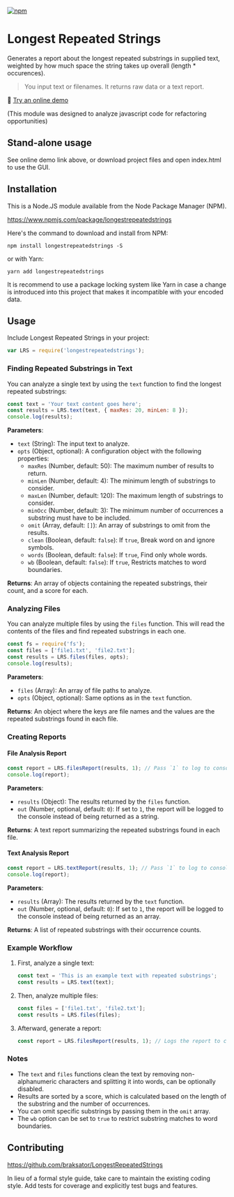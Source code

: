 [![npm](https://img.shields.io/npm/dt/longestrepeatedstrings.svg)](#)

Longest Repeated Strings
========================

Generates a report about the longest repeated substrings in supplied text, weighted by how much space the string takes up overall (length * occurences).

> You input text or filenames.  It returns raw data or a text report.

🧵 [Try an online demo](http://braksator.github.io/lrs)

(This module was designed to analyze javascript code for refactoring opportunities)

## Stand-alone usage

See online demo link above, or download project files and open index.html to use the GUI.

## Installation

This is a Node.JS module available from the Node Package Manager (NPM).

https://www.npmjs.com/package/longestrepeatedstrings

Here's the command to download and install from NPM:

`npm install longestrepeatedstrings -S`

or with Yarn:

`yarn add longestrepeatedstrings`

It is recommend to use a package locking system like Yarn in case a change is
introduced into this project that makes it incompatible with your encoded data.

## Usage

Include Longest Repeated Strings in your project:

```javascript
var LRS = require('longestrepeatedstrings');
```

### Finding Repeated Substrings in Text

You can analyze a single text by using the `text` function to find the longest repeated substrings:

```javascript
const text = 'Your text content goes here';
const results = LRS.text(text, { maxRes: 20, minLen: 8 });
console.log(results);
```

**Parameters**:
- `text` (String): The input text to analyze.
- `opts` (Object, optional): A configuration object with the following properties:
  - `maxRes` (Number, default: 50): The maximum number of results to return.
  - `minLen` (Number, default: 4): The minimum length of substrings to consider.
  - `maxLen` (Number, default: 120): The maximum length of substrings to consider.
  - `minOcc` (Number, default: 3): The minimum number of occurrences a substring must have to be included.
  - `omit` (Array, default: `[]`): An array of substrings to omit from the results.
  - `clean` (Boolean, default: `false`): If `true`, Break word on and ignore symbols.
  - `words` (Boolean, default: `false`): If `true`, Find only whole words.
  - `wb` (Boolean, default: `false`): If `true`, Restricts matches to word boundaries.


**Returns**: An array of objects containing the repeated substrings, their count, and a score for each.

### Analyzing Files

You can analyze multiple files by using the `files` function. This will read the contents of the files and find repeated substrings in each one.

```javascript
const fs = require('fs');
const files = ['file1.txt', 'file2.txt'];
const results = LRS.files(files, opts);
console.log(results);
```

**Parameters**:
- `files` (Array): An array of file paths to analyze.
- `opts` (Object, optional): Same options as in the `text` function.

**Returns**: An object where the keys are file names and the values are the repeated substrings found in each file.

### Creating Reports

#### File Analysis Report

```javascript
const report = LRS.filesReport(results, 1); // Pass `1` to log to console
console.log(report);
```

**Parameters**:
- `results` (Object): The results returned by the `files` function.
- `out` (Number, optional, default: `0`): If set to `1`, the report will be logged to the console instead of being returned as a string.

**Returns**: A text report summarizing the repeated substrings found in each file.

#### Text Analysis Report

```javascript
const report = LRS.textReport(results, 1); // Pass `1` to log to console
console.log(report);
```

**Parameters**:
- `results` (Array): The results returned by the `text` function.
- `out` (Number, optional, default: `0`): If set to `1`, the report will be logged to the console instead of being returned as an array.

**Returns**: A list of repeated substrings with their occurrence counts.

### Example Workflow

1. First, analyze a single text:
   ```javascript
   const text = 'This is an example text with repeated substrings';
   const results = LRS.text(text);
   ```
2. Then, analyze multiple files:
   ```javascript
   const files = ['file1.txt', 'file2.txt'];
   const results = LRS.files(files);
   ```
3. Afterward, generate a report:
   ```javascript
   const report = LRS.filesReport(results, 1); // Logs the report to console
   ```

### Notes

- The `text` and `files` functions clean the text by removing non-alphanumeric characters and splitting it into words, can be optionally disabled.
- Results are sorted by a score, which is calculated based on the length of the substring and the number of occurrences.
- You can omit specific substrings by passing them in the `omit` array.
- The `wb` option can be set to `true` to restrict substring matches to word boundaries.


## Contributing

https://github.com/braksator/LongestRepeatedStrings

In lieu of a formal style guide, take care to maintain the existing coding
style. Add tests for coverage and explicitly test bugs and features.
